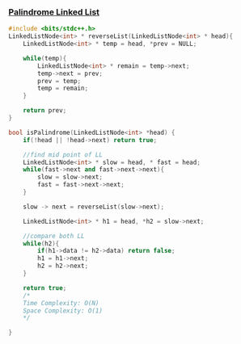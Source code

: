 ### [Palindrome Linked List](https://www.codingninjas.com/codestudio/problems/palindrome-linked-list_8230717?challengeSlug=striver-sde-challenge&leftPanelTab=0)

```cpp
#include <bits/stdc++.h> 
LinkedListNode<int> * reverseList(LinkedListNode<int> * head){
    LinkedListNode<int> * temp = head, *prev = NULL;

    while(temp){
        LinkedListNode<int> * remain = temp->next;
        temp->next = prev;
        prev = temp;
        temp = remain;
    }

    return prev;
}

bool isPalindrome(LinkedListNode<int> *head) {
    if(!head || !head->next) return true;

    //find mid point of LL
    LinkedListNode<int> * slow = head, * fast = head;
    while(fast->next and fast->next->next){
        slow = slow->next;
        fast = fast->next->next;
    }

    slow -> next = reverseList(slow->next);

    LinkedListNode<int> * h1 = head, *h2 = slow->next;

    //compare both LL
    while(h2){
        if(h1->data != h2->data) return false;
        h1 = h1->next;
        h2 = h2->next;
    }

    return true;
    /*
    Time Complexity: O(N)
    Space Complexity: O(1)
    */

}
```